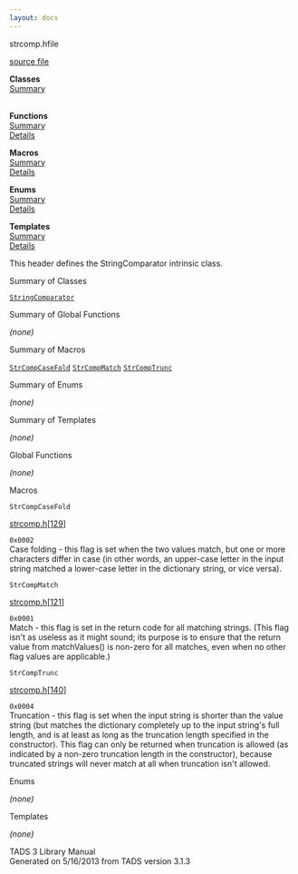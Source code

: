 ```yaml
---
layout: docs
---
```

<span class="title">strcomp.h</span><span class="type">file</span>

[source file](../source/strcomp.h.html)

**Classes**  
[Summary](#_ClassSummary_)  
 

**Functions**  
[Summary](#_FunctionSummary_)  
[Details](#_Functions_)

**Macros**  
[Summary](#_MacroSummary_)  
[Details](#_Macros_)

**Enums**  
[Summary](#_EnumSummary_)  
[Details](#_Enums_)

**Templates**  
[Summary](#_TemplateSummary_)  
[Details](#_Templates_)



This header defines the StringComparator intrinsic class.



<span id="_ClassSummary_"></span>



<span class="hdln">Summary of Classes</span>  



[`StringComparator`](../object/StringComparator.html)
<span id="FunctionSummary_"></span>



<span class="hdln">Summary of Global Functions</span>  



*(none)* <span id="_MacroSummary_"></span>



<span class="hdln">Summary of Macros</span>  



[`StrCompCaseFold`](#StrCompCaseFold) [`StrCompMatch`](#StrCompMatch) [`StrCompTrunc`](#StrCompTrunc)

<span id="_EnumSummary_"></span>



<span class="hdln">Summary of Enums</span>  



*(none)* <span id="_TemplateSummary_"></span>



<span class="hdln">Summary of Templates</span>  



*(none)* <span id="_Functions_"></span>



<span class="hdln">Global Functions</span>  



*(none)* <span id="_Macros_"></span>



<span class="hdln">Macros</span>  



<span id="StrCompCaseFold"></span>

`StrCompCaseFold`

[strcomp.h](../file/strcomp.h.html)\[[129](../source/strcomp.h.html#129)\]



`0x0002`  
Case folding - this flag is set when the two values match, but one or
more characters differ in case (in other words, an upper-case letter in
the input string matched a lower-case letter in the dictionary string,
or vice versa).



<span id="StrCompMatch"></span>

`StrCompMatch`

[strcomp.h](../file/strcomp.h.html)\[[121](../source/strcomp.h.html#121)\]



`0x0001`  
Match - this flag is set in the return code for all matching strings.
(This flag isn't as useless as it might sound; its purpose is to ensure
that the return value from matchValues() is non-zero for all matches,
even when no other flag values are applicable.)



<span id="StrCompTrunc"></span>

`StrCompTrunc`

[strcomp.h](../file/strcomp.h.html)\[[140](../source/strcomp.h.html#140)\]



`0x0004`  
Truncation - this flag is set when the input string is shorter than the
value string (but matches the dictionary completely up to the input
string's full length, and is at least as long as the truncation length
specified in the constructor). This flag can only be returned when
truncation is allowed (as indicated by a non-zero truncation length in
the constructor), because truncated strings will never match at all when
truncation isn't allowed.



<span id="_Enums_"></span>



<span class="hdln">Enums</span>  



*(none)* <span id="_Templates_"></span>



<span class="hdln">Templates</span>  



*(none)*



TADS 3 Library Manual  
Generated on 5/16/2013 from TADS version 3.1.3


